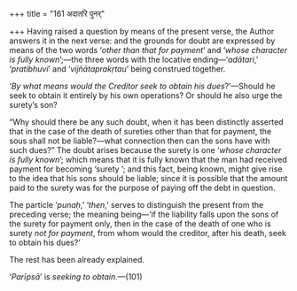 +++
title = "161 अदातरि पुनर्"

+++
Having raised a question by means of the present verse, the Author
answers it in the next verse: and the grounds for doubt are expressed by
means of the two words ‘*other than that for payment*’ and ‘*whose
character is fully known*’;—the three words with the locative
ending—‘*adātari*,’ ‘*pratibhuvi*’ and ‘*vijñātaprakṛtau*’ being
construed together.

‘*By what means would the Creditor seek to obtain his dues*?’—Should he
seek to obtain it entirely by his own operations? Or should he also urge
the surety’s son?

“Why should there be any such doubt, when it has been distinctly
asserted that in the case of the death of sureties other than that for
payment, the sous shall not be liable?—what connection then can the sons
have with such dues?” The doubt arises because the surety is one ‘*whose
character is fully known*’; which means that it is fully known that the
man had received payment for becoming ‘surety ’; and this fact, being
known, might give rise to the idea that his sons should be liable; since
it is possible that the amount paid to the surety was for the purpose of
paying off the debt in question.

The particle ‘*punaḥ*,’ ‘*then*,’ serves to distinguish the present from
the preceding verse; the meaning being—‘if the liability falls upon the
sons of the surety for payment only, then in the case of the death of
one who is surety *not for payment*, from whom would the creditor, after
his death, seek to obtain his dues?’

The rest has been already explained.

‘*Parīpsā*’ is *seeking to obtain*.—(101)


